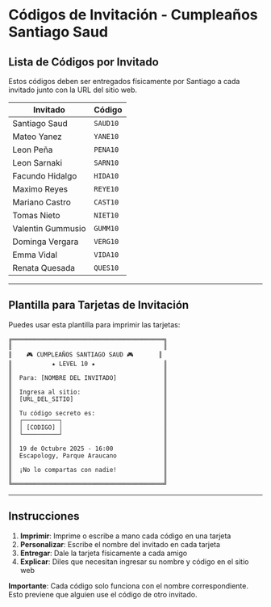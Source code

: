 # Códigos de Invitación - Cumpleaños Santiago Saud

## Lista de Códigos por Invitado

Estos códigos deben ser entregados físicamente por Santiago a cada invitado junto con la URL del sitio web.

| Invitado | Código |
|----------|--------|
| Santiago Saud | `SAUD10` |
| Mateo Yanez | `YANE10` |
| Leon Peña | `PENA10` |
| Leon Sarnaki | `SARN10` |
| Facundo Hidalgo | `HIDA10` |
| Maximo Reyes | `REYE10` |
| Mariano Castro | `CAST10` |
| Tomas Nieto | `NIET10` |
| Valentin Gummusio | `GUMM10` |
| Dominga Vergara | `VERG10` |
| Emma Vidal | `VIDA10` |
| Renata Quesada | `QUES10` |

---

## Plantilla para Tarjetas de Invitación

Puedes usar esta plantilla para imprimir las tarjetas:

```
╔══════════════════════════════════════════╗
║                                          ║
║    🎮 CUMPLEAÑOS SANTIAGO SAUD 🎮       ║
║           ★ LEVEL 10 ★                   ║
║                                          ║
║  Para: [NOMBRE DEL INVITADO]             ║
║                                          ║
║  Ingresa al sitio:                       ║
║  [URL_DEL_SITIO]                         ║
║                                          ║
║  Tu código secreto es:                   ║
║  ┌──────────┐                            ║
║  │ [CODIGO] │                            ║
║  └──────────┘                            ║
║                                          ║
║  19 de Octubre 2025 - 16:00              ║
║  Escapology, Parque Araucano             ║
║                                          ║
║  ¡No lo compartas con nadie!             ║
║                                          ║
╚══════════════════════════════════════════╝
```

---

## Instrucciones

1. **Imprimir**: Imprime o escribe a mano cada código en una tarjeta
2. **Personalizar**: Escribe el nombre del invitado en cada tarjeta
3. **Entregar**: Dale la tarjeta físicamente a cada amigo
4. **Explicar**: Diles que necesitan ingresar su nombre y código en el sitio web

**Importante**: Cada código solo funciona con el nombre correspondiente. Esto previene que alguien use el código de otro invitado.
